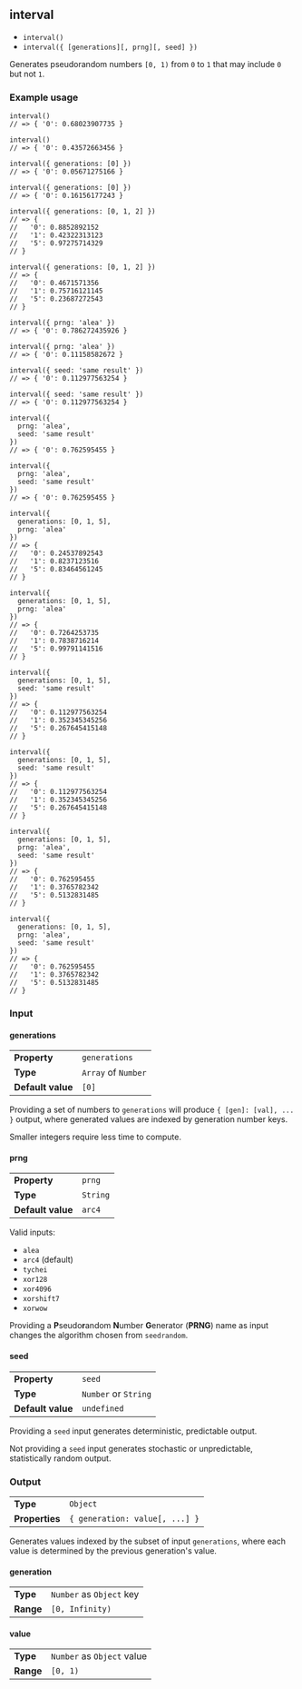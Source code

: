 ## interval
* `interval()`
* `interval({ [generations][, prng][, seed] })`

Generates pseudorandom numbers `[0, 1)` from `0` to `1` that may include `0` but not `1`.

### Example usage
```ecmascript 6
interval()
// => { '0': 0.68023907735 }

interval()
// => { '0': 0.43572663456 }

interval({ generations: [0] })
// => { '0': 0.05671275166 }

interval({ generations: [0] })
// => { '0': 0.16156177243 }
```

```ecmascript 6
interval({ generations: [0, 1, 2] })
// => {
//   '0': 0.8852892152
//   '1': 0.42322313123
//   '5': 0.97275714329
// }

interval({ generations: [0, 1, 2] })
// => {
//   '0': 0.4671571356
//   '1': 0.75716121145
//   '5': 0.23687272543
// }
```

```ecmascript 6
interval({ prng: 'alea' })
// => { '0': 0.786272435926 }

interval({ prng: 'alea' })
// => { '0': 0.11158582672 }
```

```ecmascript 6
interval({ seed: 'same result' })
// => { '0': 0.112977563254 }

interval({ seed: 'same result' })
// => { '0': 0.112977563254 }
```

```ecmascript 6
interval({
  prng: 'alea',
  seed: 'same result'
})
// => { '0': 0.762595455 }

interval({
  prng: 'alea',
  seed: 'same result'
})
// => { '0': 0.762595455 }
```

```ecmascript 6
interval({
  generations: [0, 1, 5],
  prng: 'alea'
})
// => {
//   '0': 0.24537892543
//   '1': 0.8237123516
//   '5': 0.83464561245
// }

interval({
  generations: [0, 1, 5],
  prng: 'alea'
})
// => {
//   '0': 0.7264253735
//   '1': 0.7838716214
//   '5': 0.99791141516
// }
```

```ecmascript 6
interval({
  generations: [0, 1, 5],
  seed: 'same result'
})
// => {
//   '0': 0.112977563254
//   '1': 0.352345345256
//   '5': 0.267645415148
// }

interval({
  generations: [0, 1, 5],
  seed: 'same result'
})
// => {
//   '0': 0.112977563254
//   '1': 0.352345345256
//   '5': 0.267645415148
// }
```

```ecmascript 6
interval({
  generations: [0, 1, 5],
  prng: 'alea',
  seed: 'same result'
})
// => {
//   '0': 0.762595455
//   '1': 0.3765782342
//   '5': 0.5132831485
// }

interval({
  generations: [0, 1, 5],
  prng: 'alea',
  seed: 'same result'
})
// => {
//   '0': 0.762595455
//   '1': 0.3765782342
//   '5': 0.5132831485
// }
```

### Input
#### generations
| | |
| --- | --- |
| **Property** | `generations` |
| **Type** | `Array` of `Number` |
| **Default value** | `[0]` |

Providing a set of numbers to `generations` will produce `{ [gen]: [val], ... }` output, where generated values are indexed by generation number keys.

Smaller integers require less time to compute.

#### prng
| | |
| --- | --- |
| **Property** | `prng` |
| **Type** | `String` |
| **Default value** | `arc4` |

Valid inputs:
* `alea`
* `arc4` (default)
* `tychei`
* `xor128`
* `xor4096`
* `xorshift7`
* `xorwow`

Providing a **P**seudo**r**andom **N**umber **G**enerator (**PRNG**) name as input changes the algorithm chosen from `seedrandom`.

#### seed
| | |
| --- | --- |
| **Property** | `seed` |
| **Type** | `Number` or `String` |
| **Default value** | `undefined` |

Providing a `seed` input generates deterministic, predictable output.

Not providing a `seed` input generates stochastic or unpredictable, statistically random output.

### Output
| | |
| --- | --- |
| **Type** | `Object` |
| **Properties** | `{ generation: value[, ...] }` |

Generates values indexed by the subset of input `generations`, where each value is determined by the previous generation's value.

#### generation
| | |
| --- | --- |
| **Type** | `Number` as `Object` key |
| **Range** | `[0, Infinity)` |

#### value
| | |
| --- | --- |
| **Type** | `Number` as `Object` value |
| **Range** | `[0, 1)` |
